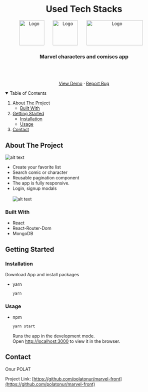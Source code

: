 <!-- PROJECT LOGO -->
<br />
<h1 align="center">Used Tech Stacks</h1>
<p align="center">
    <img src="https://github.com/polatonur/readme_pics/blob/master/react.svg?raw=true" alt="Logo" width="80" height="80">  &nbsp;&nbsp;&nbsp;&nbsp;&nbsp;
    <img src=https://github.com/polatonur/readme_pics/blob/master/react-router.png?raw=true" alt="Logo" width="80" height="80"> &nbsp;&nbsp;&nbsp;&nbsp;&nbsp;
    <img src="https://github.com/polatonur/readme_pics/blob/master/mongoDB.svg?raw=true" alt="Logo" width="180" height="80">&nbsp;&nbsp;&nbsp;&nbsp;&nbsp;

  <h3 align="center">Marvel characters and comiscs app</h3>

  <p align="center">
    <br />
    <br />
    <br />
    <a href="https://marvels-world-by-onur.netlify.app/">View Demo</a>
    ·
    <a href="https://github.com/polatonur/marvel-front/issues">Report Bug</a>
  </p>
</p>

<!-- TABLE OF CONTENTS -->
<details open="open">
  <summary>Table of Contents</summary>
  <ol>
    <li>
      <a href="#about-the-project">About The Project</a>
      <ul>
        <li><a href="#built-with">Built With</a></li>
      </ul>
    </li>
    <li>
      <a href="#getting-started">Getting Started</a>
      <ul>
        <li><a href="#installation">Installation</a></li>
        <li><a href="#installation">Usage</a></li>
      </ul>
    </li>
    <li><a href="#contact">Contact</a></li>
  </ol>
</details>

<!-- ABOUT THE PROJECT -->

## About The Project

![alt text](https://github.com/polatonur/readme_pics/blob/master/marvel_home_gif.gif?raw=true)

- Create your favorite list
- Search comic or character
- Reusable pagination component
- The app is fully responsive.
- Login, signup modals
  <br/>
  <br/>
  ![alt text](https://github.com/polatonur/readme_pics/blob/master/marvel_modal_gif.gif?raw=true)

### Built With

- React
- React-Router-Dom
- MongoDB

<!-- GETTING STARTED -->

## Getting Started

### Installation

Download App and install packages

- yarn

  ```sh
  yarn
  ```

### Usage

- npm
  ```sh
  yarn start
  ```
  Runs the app in the development mode.<br />
  Open [http://localhost:3000](http://localhost:3000) to view it in the browser.

<!-- ROADMAP -->

## Contact

Onur POLAT

Project Link: [https://github.com/polatonur/marvel-front](https://github.com/polatonur/marvel-front)
